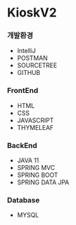 # KioskV2

### 개발환경
- IntelliJ
- POSTMAN
- SOURCETREE
- GITHUB

### FrontEnd
- HTML
- CSS
- JAVASCRIPT
- THYMELEAF

### BackEnd
- JAVA 11
- SPRING MVC
- SPRING BOOT
- SPRING DATA JPA

### Database
- MYSQL
